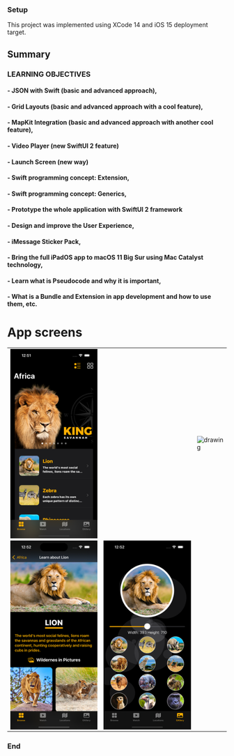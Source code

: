 ### Setup
This project was implemented using XCode 14 and iOS 15 deployment target.


## Summary

### LEARNING OBJECTIVES

#### - JSON with Swift (basic and advanced approach),
#### - Grid Layouts (basic and advanced approach with a cool feature),
#### - MapKit Integration (basic and advanced approach with another cool feature),
#### - Video Player (new SwiftUI 2 feature)
#### - Launch Screen (new way)
#### - Swift programming concept: Extension,
#### - Swift programming concept: Generics,
#### - Prototype the whole application with SwiftUI 2 framework
#### - Design and improve the User Experience,
#### - iMessage Sticker Pack,
#### - Bring the full iPadOS app to macOS 11 Big Sur using Mac Catalyst technology,
#### - Learn what is Pseudocode and why it is important,
#### - What is a Bundle and Extension in app development and how to use them, etc.


# App screens

<table style="width:100%; border: 0px solid">
  <tr>
    <td><img src="Screenshots/1.png" alt="drawing" width="400" heigh="867" align="center"/></td>
    <td></td>
    <td><img src="Screenshots/2.png" alt="drawing" width="400" heigh="867" align="center"/></td>
  </tr>
   <tr>
    <td><img src="Screenshots/3.png" alt="drawing" width="400" heigh="867" align="center"/></td>
    <td><img src="Screenshots/4.png" alt="drawing" width="400" heigh="867" align="center"/></td>
   </tr>
</table>

### End
